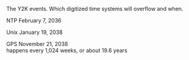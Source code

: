 The Y2K events.
Which digitized time systems will overflow and when.

NTP February 7, 2036

Unix January 19, 2038

GPS November 21, 2038<br>
happens every 1,024 weeks, or about 19.6 years
